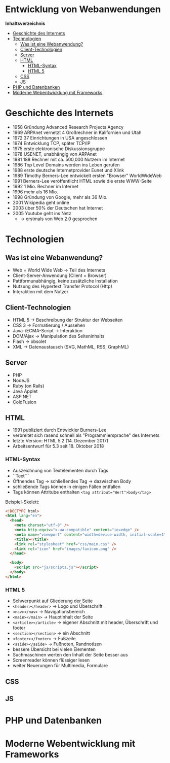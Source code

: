 <!----------
title: "Entwicklung von Webanwendungen"
date: "Semester 5"
keywords: [Entwicklung von Webanwendungen, Webbasierte Anwendungen, PRO, DHGE, Semester 5]
---------->

Entwicklung von Webanwendungen
==============================

<!-- md2apkg ignore-card -->

<!-- START doctoc generated TOC please keep comment here to allow auto update -->
<!-- DON'T EDIT THIS SECTION, INSTEAD RE-RUN doctoc TO UPDATE -->
**Inhaltsverzeichnis**

- [Geschichte des Internets](#geschichte-des-internets)
- [Technologien](#technologien)
  - [Was ist eine Webanwendung?](#was-ist-eine-webanwendung)
  - [Client-Technologien](#client-technologien)
  - [Server](#server)
  - [HTML](#html)
    - [HTML-Syntax](#html-syntax)
    - [HTML 5](#html-5)
  - [CSS](#css)
  - [JS](#js)
- [PHP und Datenbanken](#php-und-datenbanken)
- [Moderne Webentwicklung mit Frameworks](#moderne-webentwicklung-mit-frameworks)

<!-- END doctoc generated TOC please keep comment here to allow auto update -->

<!--newpage-->

# Geschichte des Internets

<!-- md2apkg ignore-card -->

- 1958 Gründung Advanced Research Projects Agency
- 1969 ARPAnet vernetzt 4 Großrechner in Kalifornien und Utah
- 1972 37 Einrichtungen in USA angeschlossen
- 1974 Entwicklung TCP, später TCP/IP
- 1975 erste elektronische Diskussionsgruppe
- 1978 USENET, unabhängig von ARPAnet
- 1981 188 Rechner mit ca. 500,000 Nutzern im Internet
- 1986 Top Level Domains werden ins Leben gerufen
- 1988 erste deutsche Internetprovider Eunet und Xlink
- 1989 Timothy Berners-Lee entwickelt ersten "Browser" WorldWideWeb
- 1991 Berners-Lee veröffentlicht HTML sowie die erste WWW-Seite
- 1992 1 Mio. Rechner im Internet
- 1996 mehr als 16 Mio.
- 1998 Gründung von Google, mehr als 36 Mio.
- 2001 Wikipedia geht online
- 2003 über 50% der Deutschen hat Internet
- 2005 Youtube geht ins Netz
  - $\rightarrow$ erstmals von Web 2.0 gesprochen

# Technologien

## Was ist eine Webanwendung?

- Web = World Wide Web $\rightarrow$ Teil des Internets
- Client-Server-Anwendung (Client = Browser)
- Pattformunabhängig, keine zusätzliche Installation
- Nutzung des Hypertext Transfer Protocol (Http)
- Interaktion mit dem Nutzer

## Client-Technologien

- HTML 5 $\rightarrow$ Beschreibung der Struktur der Webseiten
- CSS 3 $\rightarrow$ Formatierung / Aussehen
- Java-/ECMA-Script $\rightarrow$ Interaktion
- DOM/Ajax $\rightarrow$ Manipulation des Seiteninhalts
- Flash $\rightarrow$ obsolet
- XML $\rightarrow$ Datenaustausch (SVG, MathML, RSS, GraphML)

## Server

- PHP
- NodeJS
- Ruby (on Rails)
- Java Applet
- ASP.NET
- ColdFusion

## HTML

- 1991 publiziert durch Entwickler Burners-Lee
- verbreitet sich rasend schnell als "Programmiersprache" des Internets
- letzte Version: HTML 5.2 (14. Dezember 2017)
- Arbeitsentwurf für 5.3 seit 18. Oktober 2018

### HTML-Syntax

- Auszeichnung von Textelementen durch Tags
- ``<tag>Text</tag>```
- Öffnendes Tag $\rightarrow$ schließendes Tag $\rightarrow$ dazwischen Body
- schließende Tags können in einigen Fällen entfallen
- Tags können Attritube enthalten ```<tag attribut="Wert">body</tag>```

Beispiel-Skelett:

```html
<!DOCTYPE html>
<html lang="en">
  <head>
    <meta charset="utf-8" />
    <meta http-equiv="x-ua-compatible" content="ie=edge" />
    <meta name="viewport" content="width=device-width, initial-scale=1" />
    <title></title>
    <link rel="stylesheet" href="css/main.css" />
    <link rel="icon" href="images/favicon.png" />
  </head>

  <body>
    <script src="js/scripts.js"></script>
  </body>
</html>
```

### HTML 5

- Schwerpunkt auf Gliederung der Seite
- ```<header></header>``` $\rightarrow$ Logo und Überschrift
- ```<nav></nav>``` $\rightarrow$ Navigationsbereich
- ```<main></main>``` $\rightarrow$ Hauptinhalt der Seite
- ```<article></article>``` $\rightarrow$ eigener Abschnitt mit header, Überschrift und footer
- ```<section></section>``` $\rightarrow$ ein Abschnitt
- ```<footer></footer>``` $\rightarrow$ Fußzeile
- ```<aside></aside>``` $\rightarrow$ Fußnoten, Randnotizen
- bessere Übersicht bei vielen Elementen
- Suchmaschinen werten den Inhalt der Seite besser aus
- Screenreader können flüssiger lesen
- weiter Neuerungen für Multimedia, Formulare

## CSS

## JS

# PHP und Datenbanken

# Moderne Webentwicklung mit Frameworks